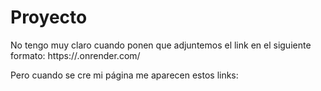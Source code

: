 # Proyecto
No tengo muy claro cuando ponen que adjuntemos el link en el siguiente formato: 
https://<Proyecto>.onrender.com/

Pero cuando se cre mi página me aparecen estos links:
